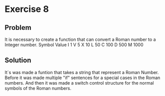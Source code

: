 # Exercise 8

## Problem

It is necessary to create a function that can convert a Roman number to a Integer number. 
Symbol       Value
I             1
V             5
X             10
L             50
C             100
D             500
M             1000

## Solution

It`s was made a funtion that takes a string that represent a Roman Number. Before it was made multiple "if" sentences for a special cases in the Roman numbers. And then it was made a switch control structure for the normal symbols of the Roman numbers.



